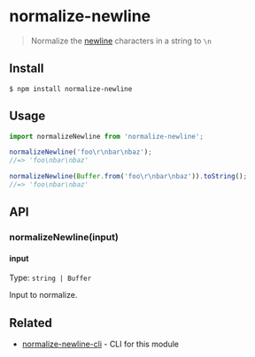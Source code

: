 # normalize-newline

> Normalize the [newline](https://en.wikipedia.org/wiki/Newline) characters in a string to `\n`

## Install

```
$ npm install normalize-newline
```

## Usage

```js
import normalizeNewline from 'normalize-newline';

normalizeNewline('foo\r\nbar\nbaz');
//=> 'foo\nbar\nbaz'

normalizeNewline(Buffer.from('foo\r\nbar\nbaz')).toString();
//=> 'foo\nbar\nbaz'
```

## API

### normalizeNewline(input)

#### input

Type: `string | Buffer`

Input to normalize.

## Related

- [normalize-newline-cli](https://github.com/sindresorhus/normalize-newline-cli) - CLI for this module
